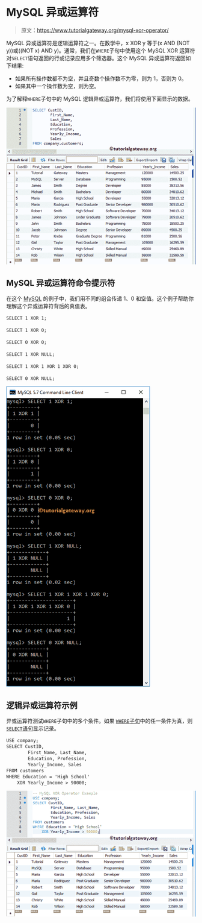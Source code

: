 # MySQL 异或运算符

> 原文：<https://www.tutorialgateway.org/mysql-xor-operator/>

MySQL 异或运算符是逻辑运算符之一。在数学中，x XOR y 等于(x AND (NOT y))或((NOT x) AND y)。通常，我们在`WHERE`子句中使用这个 MySQL XOR 运算符对`SELECT`语句返回的行或记录应用多个筛选器。这个 MySQL 异或运算符返回如下结果:

*   如果所有操作数都不为空，并且奇数个操作数不为零，则为 1，否则为 0。
*   如果其中一个操作数为空，则为空。

为了解释`WHERE`子句中的 MySQL 逻辑异或运算符，我们将使用下面显示的数据。

![MySQL XOR Operator 0](img/c5f77419016361ed26735ca0ddca8013.png)

## MySQL 异或运算符命令提示符

在这个 [MySQL](https://www.tutorialgateway.org/mysql-tutorial/) 的例子中，我们用不同的组合传递 1、0 和空值。这个例子帮助你理解这个异或运算符背后的真值表。

```
SELECT 1 XOR 1;

SELECT 1 XOR 0;

SELECT 0 XOR 0;

SELECT 1 XOR NULL;

SELECT 1 XOR 1 XOR 1 XOR 0;

SELECT 0 XOR NULL;
```

![MySQL XOR Operator Example 1](img/0ee2bcdd97a5d84f77786ac37eec35fc.png)

## 逻辑异或运算符示例

异或运算符测试`WHERE`子句中的多个条件。如果 [`WHERE`子句](https://www.tutorialgateway.org/mysql-where-clause/)中的任一条件为真，则 [`SELECT`语句](https://www.tutorialgateway.org/mysql-select-statement/)显示记录。

```
USE company;
SELECT CustID,
		First_Name, Last_Name,
        Education, Profession,
        Yearly_Income, Sales
FROM customers
WHERE Education = 'High School'
	XOR Yearly_Income > 90000;
```

![MySQL XOR Operator Example 2](img/634662764b3084b7936335f571133f04.png)